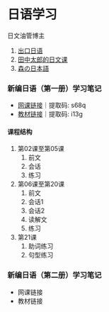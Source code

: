 # 日语学习



日文油管博主

1. [出口日语](https://www.youtube.com/c/deguchijapanese)
2. [田中太郎的日文课](https://www.youtube.com/channel/UCE0Efg4gwZYaa1eVMcIhVDA)
3. [森の日本語](https://www.youtube.com/c/nihongonomori2013)

### 新编日语（第一册）学习笔记

- [网课链接](https://pan.baidu.com/s/1H0Jpl1p2JYXq5g16HzWy3g)｜提取码: s68q 
- [教材链接](https://pan.baidu.com/s/10lzORw33bsHOjlW7ja9gRg)｜提取码: i13g

#### 课程结构

1. 第02课至第05课
   1. 前文
   2. 会话
   3. 练习
2. 第06课至第20课
   1. 前文
   2. 会话1
   3. 会话2
   4. 读解文
   5. 练习
3. 第21课
   1. 助词练习
   2. 句型练习

### 新编日语（第二册）学习笔记

- 网课链接
- 教材链接